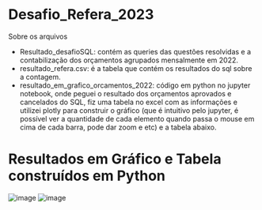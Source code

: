 # Desafio_Refera_2023
Sobre os arquivos
* Resultado_desafioSQL: contém as queries das questões resolvidas e a contabilização dos orçamentos agrupados mensalmente em 2022.
* resultado_refera.csv: é a tabela que contém os resultados do sql sobre a contagem.
* resultado_em_grafico_orcamentos_2022: código em python no jupyter notebook, onde peguei o resultado dos orçamentos aprovados e cancelados do SQL, fiz uma tabela no excel com as informações e utilizei plotly para construir o gráfico (que é intuitivo pelo jupyter, é possível ver a quantidade de cada elemento quando passa o mouse em cima de cada barra, pode dar zoom e etc) e a tabela abaixo. 

# Resultados em Gráfico e Tabela construídos em Python
![image](https://user-images.githubusercontent.com/69321805/228997435-23a0e5b0-59e7-412c-b867-b98b81175517.png)
![image](https://user-images.githubusercontent.com/69321805/228998024-88f9aa23-6e6c-4ef3-9745-09a53b9047e6.png)
